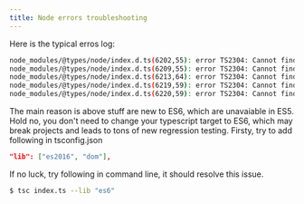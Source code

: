 ```yaml
---
title: Node errors troubleshooting
---
```


Here is the typical erros log:

```bash
node_modules/@types/node/index.d.ts(6202,55): error TS2304: Cannot find name 'Map'.
node_modules/@types/node/index.d.ts(6209,55): error TS2304: Cannot find name 'Set'.
node_modules/@types/node/index.d.ts(6213,64): error TS2304: Cannot find name 'Symbol'.
node_modules/@types/node/index.d.ts(6219,59): error TS2304: Cannot find name 'WeakMap'.
node_modules/@types/node/index.d.ts(6220,59): error TS2304: Cannot find name 'WeakSet'.
```
The main reason is above stuff are new to ES6, which are unavaiable in ES5. Hold no, you don't need to change your typescript target to ES6, which may break projects and leads to tons of new regression testing.
Firsty, try to add following in tsconfig.json
```json
"lib": ["es2016", "dom"],
```
If no luck, try following in command line, it should resolve this issue.
```bash
$ tsc index.ts --lib "es6"
```
